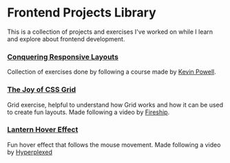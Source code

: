 
# Frontend Projects Library

This is a collection of projects and exercises I've worked on while I learn and explore about frontend development.

### [Conquering Responsive Layouts](./conquering-responsive-layouts/)

Collection of exercises done by following a course made by [Kevin Powell](https://courses.kevinpowell.co/view/courses/conquering-responsive-layouts).


### [The Joy of CSS Grid](./the-joy-of-css-grid/)
Grid exercise, helpful to understand how Grid works and how it can be used to create fun layouts. Made following a video by [Fireship](https://www.youtube.com/watch?v=705XCEruZFs).

### [Lantern Hover Effect](./lantern-hover-effect/)
Fun hover effect that follows the mouse movement.
Made following a video by [Hyperplexed](https://www.youtube.com/watch?v=htGfnF1zN4g)